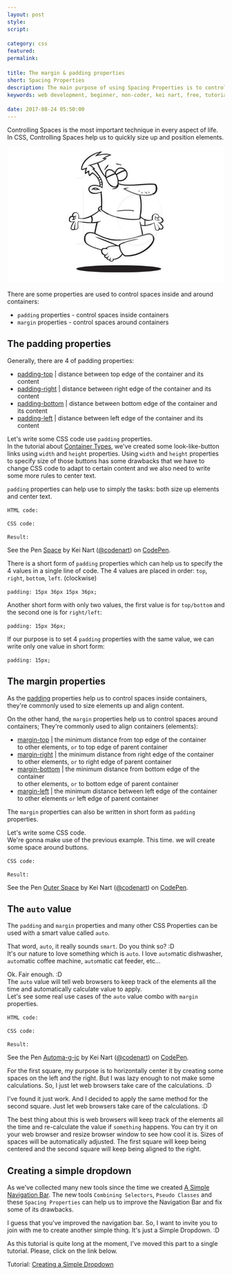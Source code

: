 ```yaml
---
layout: post
style:
script:

category: css
featured:
permalink:

title: The margin & padding properties
short: Spacing Properties
description: The main purpose of using Spacing Properties is to control spaces. Does it sound great? :D <br>The properties help us to control spaces around and inside containers. <br>They're used for both Sizing & Positioning purposes.
keywords: web development, beginner, non-coder, kei nart, free, tutorial, coding, programming, code nart, html, css, spacing properties, padding, margin

date: 2017-08-24 05:50:00
---
```


Controlling Spaces is the most important technique in every aspect of life.  
In CSS, Controlling Spaces help us to quickly size up and position elements.

![space](/images/css/11/space.jpg)

There are some properties are used to control spaces inside and around containers:

- `padding` properties - control spaces inside containers
- `margin` properties - control spaces around containers

## The padding properties

Generally, there are 4 of padding properties:

- [padding-top](https://www.w3schools.com/cssref/pr_padding-top.asp "ext") |
distance between top edge of the container and its content
- [padding-right](https://www.w3schools.com/cssref/pr_padding-right.asp "ext") |
distance between right edge of the container and its content
- [padding-bottom](https://www.w3schools.com/cssref/pr_padding-bottom.asp "ext") |
distance between bottom edge of the container and its content
- [padding-left](https://www.w3schools.com/cssref/pr_padding-left.asp "ext") |
distance between left edge of the container and its content

Let's write some CSS code use `padding` properties.  
In the tutorial about
[Container Types](https://codenart.github.io/css/2017/08/24/css/4-container-types.html#changing-type-of-a-container "ext"),
we've created some look-like-button links using `width` and `height` properties.
Using `width` and `height` properties to specify size of those buttons has some
drawbacks that we have to change CSS code to adapt to certain content and we
also need to write some more rules to center text.  

`padding` properties can help use to simply the tasks: both size up elements and
center text.

`HTML code:`
<script src="https://gist.github.com/codenart/106cb07a00bdd715a1a8fe18db1b93e1.js">
</script>

`CSS code:`
<script src="https://gist.github.com/codenart/d75b52259c2ea21fdf9abc11f755de09.js">
</script>

`Result:`

<p data-height="500" data-theme-id="light" data-slug-hash="QqGVed"
   data-default-tab="result" data-user="codenart" data-embed-version="2"
   data-pen-title="Space" class="codepen">
   See the Pen <a href="https://codepen.io/codenart/pen/QqGVed/">Space</a>
   by Kei Nart (<a href="https://codepen.io/codenart">@codenart</a>) on
   <a href="https://codepen.io">CodePen</a>.
</p>
<script async src="https://production-assets.codepen.io/assets/embed/ei.js"></script>

There is a short form of `padding` properties which can help us to specify the
4 values in a single line of code. The 4 values are placed in order: `top`,
`right`, `bottom`, `left`. (clockwise)

`padding: 15px 36px 15px 36px;`

Another short form with only two values, the first value is for `top/bottom` and
the second one is for `right/left`:

`padding: 15px 36px;`

If our purpose is to set 4 `padding` properties with the same value, we can
write only one value in short form:

`padding: 15px;`

## The margin properties

As the [padding](#the-padding-properties "int") properties help us to control
spaces inside containers, they're commonly used to size elements up and
align content.

On the other hand, the `margin` properties help us to control spaces around
containers; They're commonly used to align containers (elements):

- [margin-top](https://www.w3schools.com/cssref/pr_margin-top.asp "ext") |
the minimum distance from top edge of the container  
to other elements, `or` to top edge of parent container
- [margin-right](https://www.w3schools.com/cssref/pr_margin-right.asp "ext") |
the minimum distance from right edge of the container  
to other elements, `or` to right edge of parent container
- [margin-bottom](https://www.w3schools.com/cssref/pr_margin-bottom.asp "ext") |
the minimum distance from bottom edge of the container  
to other elements, `or` to bottom edge of parent container
- [margin-left](https://www.w3schools.com/cssref/pr_margin-left.asp "ext") |
the minimum distance between left edge of the container  
to other elements `or` left edge of parent container

The `margin` properties can also be written in short form as `padding` properties.

Let's write some CSS code.  
We're gonna make use of the previous example. This time. we will create some
space around buttons.

`CSS code:`
<script src="https://gist.github.com/codenart/6cbcabf67e6dbfbc73cc1066f1e80211.js">
</script>

`Result:`

<p data-height="500" data-theme-id="light" data-slug-hash="LzbgVa"
   data-default-tab="result" data-user="codenart" data-embed-version="2"
   data-pen-title="Outer Space" class="codepen">
   See the Pen <a href="https://codepen.io/codenart/pen/LzbgVa/">Outer Space</a>
   by Kei Nart (<a href="https://codepen.io/codenart">@codenart</a>) on
   <a href="https://codepen.io">CodePen</a>.
</p>
<script async src="https://production-assets.codepen.io/assets/embed/ei.js"></script>

## The `auto` value

The `padding` and `margin` properties and many other CSS Properties can be used
with a smart value called `auto`.

That word, `auto`, it really sounds `smart`. Do you think so? :D  
It's our nature to love something which is `auto`. I love `auto`matic dishwasher,
`auto`matic coffee machine, `auto`matic cat feeder, etc...

Ok. Fair enough. :D  
The `auto` value will tell web browsers to keep track of the elements all the
time and automatically calculate value to apply.  
Let's see some real use cases of the `auto` value combo with `margin` properties.

`HTML code:`
<script src="https://gist.github.com/codenart/0d1c6f5d66f3a3e2df2b202fd21a7c4e.js">
</script>

`CSS code:`
<script src="https://gist.github.com/codenart/4473dfd70c3d9975b0ff176fb40bc08c.js">
</script>

`Result:`

<p data-height="500" data-theme-id="light" data-slug-hash="ZXBqOx"
   data-default-tab="result" data-user="codenart" data-embed-version="2"
   data-pen-title="Automa-g-ic" class="codepen">
   See the Pen <a href="https://codepen.io/codenart/pen/ZXBqOx/">Automa-g-ic</a>
   by Kei Nart (<a href="https://codepen.io/codenart">@codenart</a>) on
   <a href="https://codepen.io">CodePen</a>.
</p>
<script async src="https://production-assets.codepen.io/assets/embed/ei.js"></script>

For the first square, my purpose is to horizontally center it by creating some
spaces on the left and the right. But I was lazy enough to not make some
calculations. So, I just let web browsers take care of the calculations. :D

I've found it just work. And I decided to apply the same method for the second
square. Just let web browsers take care of the calculations. :D

The best thing about this is web browsers will keep track of the elements all
the time and re-calculate the value if `something` happens. You can try it on
your web browser and resize browser window to see how cool it is. Sizes of
spaces will be automatically adjusted. The first square will keep being centered
and the second square will keep being aligned to the right.

## Creating a simple dropdown

As we've collected many new tools since the time we created
[A Simple Navigation Bar](https://codenart.github.io/sample/2017/09/03/sample-1-simple-navbar.html "ext").
The new tools `Combining Selectors`, `Pseudo Classes` and these `Spacing
Properties` can help us to improve the Navigation Bar and fix some of its
drawbacks.

I guess that you've improved the navigation bar. So, I want to invite you to
join with me to create another simple thing. It's just a Simple Dropdown. :D

As this tutorial is quite long at the moment, I've moved this part to a single
tutorial. Please, click on the link below.

Tutorial:
[Creating a Simple Dropdown](https://codenart.github.io/sample/2017/09/03/sample-2-simple-dropdown.html "ext")
